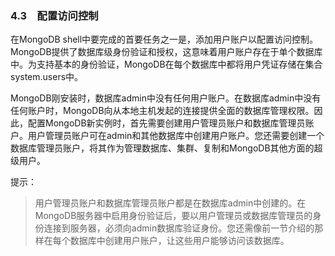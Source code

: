 ### 4.3　配置访问控制

在MongoDB shell中要完成的首要任务之一是，添加用户账户以配置访问控制。MongoDB提供了数据库级身份验证和授权，这意味着用户账户存在于单个数据库中。为支持基本的身份验证，MongoDB在每个数据库中都将用户凭证存储在集合system.users中。

MongoDB刚安装时，数据库admin中没有任何用户账户。在数据库admin中没有任何账户时，MongoDB向从本地主机发起的连接提供全面的数据库管理权限。因此，配置MongoDB新实例时，首先需要创建用户管理员账户和数据库管理员账户。用户管理员账户可在admin和其他数据库中创建用户账户。您还需要创建一个数据库管理员账户，将其作为管理数据库、集群、复制和MongoDB其他方面的超级用户。

提示：

> 用户管理员账户和数据库管理员账户都是在数据库admin中创建的。在MongoDB服务器中启用身份验证后，要以用户管理员或数据库管理员的身份连接到服务器，必须向admin数据库验证身份。您还需像前一节介绍的那样在每个数据库中创建用户账户，让这些用户能够访问该数据库。


